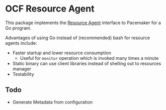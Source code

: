 OCF Resource Agent
==================

This package implements the [Resource Agent](https://raw.githubusercontent.com/ClusterLabs/resource-agents/master/doc/dev-guides/ra-dev-guide.txt) interface to Pacemaker for a Go program.

Advantages of using Go instead of (recommended) bash for resource agents include:

  - Faster startup and lower resource consumption
    - Useful for `monitor` operation which is invoked many times a minute
  - Static binary can use client libraries instead of shelling out to resources manager
  - Testability

Todo
----

  - Generate Metadata from configuration
